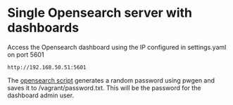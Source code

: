 # Single Opensearch server with dashboards

Access the Opensearch dashboard using the IP configured in settings.yaml on port 5601

```
http://192.168.50.51:5601
```

The [opensearch script](https://github.com/rerichardjr/vagrants/blob/main/opensearch/scripts/opensearch.sh) generates a random password using pwgen and saves it to /vagrant/password.txt.  This will be the password for the dashboard admin user.
